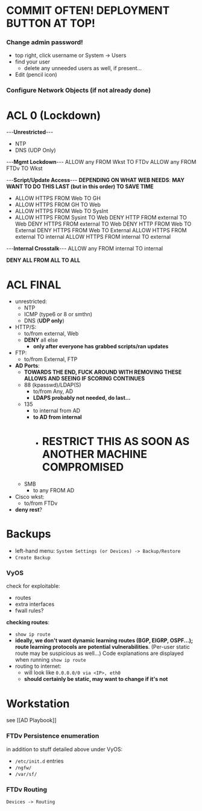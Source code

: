 # COMMIT OFTEN! DEPLOYMENT BUTTON AT TOP!

### Change admin password!

- top right, click username or System -> Users
- find your user
	- delete any unneeded users as well, if present...
- Edit (pencil icon)


### Configure Network Objects (if not already done)

# ACL 0 (Lockdown)

---**Unrestricted**---
- NTP
- DNS (UDP Only)

---**Mgmt Lockdown**---
ALLOW any FROM Wkst TO FTDv
ALLOW any FROM FTDv TO Wkst

---**Script/Update Access**---
**DEPENDING ON WHAT WEB NEEDS**:
**MAY WANT TO DO THIS LAST (but in this order) TO SAVE TIME**
- ALLOW HTTPS FROM Web TO GH
- ALLOW HTTPS FROM GH TO Web
- ALLOW HTTPS FROM Web TO SysInt
- ALLOW HTTPS FROM Sysint TO Web
DENY HTTP FROM external TO Web
DENY HTTPS FROM external TO Web
DENY HTTP FROM Web TO External
DENY HTTPS FROM Web TO External
ALLOW HTTPS FROM external TO internal
ALLOW HTTPS FROM internal TO external

---**Internal Crosstalk**---
ALLOW any FROM internal TO internal

**DENY ALL FROM ALL TO ALL**

# ACL FINAL

- unrestricted:
	- NTP
	- ICMP (type6 or 8 or smthn)
	- DNS (**UDP only**)
- HTTP/S:
	- to/from external, Web
	- **DENY** all else
		- **only after everyone has grabbed scripts/ran updates**
- FTP:
	- to/from External, FTP
- **AD Ports**:
	- **TOWARDS THE END, FUCK AROUND WITH REMOVING THESE ALLOWS AND SEEING IF SCORING CONTINUES**
	- 88 (kpasswd)/LDAP(S)
		- to/from Any, AD
		- **LDAPS probably not needed, do last...**
	- 135
		- to internal from AD
		- **to AD from internal**
			- #  **RESTRICT THIS AS SOON AS ANOTHER MACHINE COMPROMISED**
	- SMB
		- to any FROM AD
- Cisco wkst:
	- to/from FTDv
- **deny rest**?


# Backups

- left-hand menu: `System Settings (or Devices) -> Backup/Restore`
- `Create Backup`
### VyOS
check for exploitable:
- routes
- extra interfaces
- fwall rules?

**checking routes**:
- `show ip route`
- **ideally, we don't want dynamic learning routes (BGP, EIGRP, OSPF...); route learning protocols are potential vulnerabilities**. (Per-user static route may be suspicious as well...) Code explanations are displayed when running `show ip route`
- routing to internet:
	- will look like `0.0.0.0/0 via <IP>, eth0`
	- **should certainly be static, may want to change if it's not**
# Workstation

see [[AD Playbook]]
### FTDv Persistence enumeration
in addition to stuff detailed above under VyOS:
- `/etc/init.d` entries
- `/ngfw/`
- `/var/sf/`

### FTDv Routing
`Devices -> Routing`
